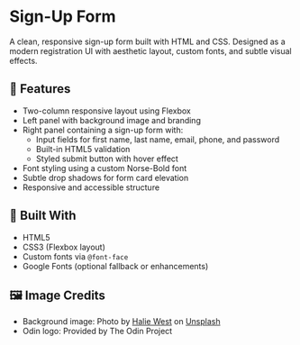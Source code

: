 # Sign-Up Form

A clean, responsive sign-up form built with HTML and CSS. Designed as a modern registration UI with aesthetic layout, custom fonts, and subtle visual effects.

## 🚀 Features

- Two-column responsive layout using Flexbox
- Left panel with background image and branding
- Right panel containing a sign-up form with:
  - Input fields for first name, last name, email, phone, and password
  - Built-in HTML5 validation
  - Styled submit button with hover effect
- Font styling using a custom Norse-Bold font
- Subtle drop shadows for form card elevation
- Responsive and accessible structure

## 🧱 Built With

- HTML5
- CSS3 (Flexbox layout)
- Custom fonts via `@font-face`
- Google Fonts (optional fallback or enhancements)

## 🖼️ Image Credits

- Background image: Photo by [Halie West](https://unsplash.com/@haliewestphoto) on [Unsplash](https://unsplash.com)
- Odin logo: Provided by The Odin Project